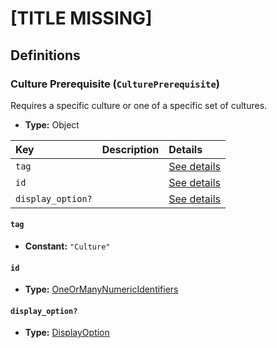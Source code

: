 # [TITLE MISSING]

## Definitions

### <a name="CulturePrerequisite"></a> Culture Prerequisite (`CulturePrerequisite`)

Requires a specific culture or one of a specific set of cultures.

- **Type:** Object

Key | Description | Details
:-- | :-- | :--
`tag` |  | <a href="#CulturePrerequisite/tag">See details</a>
`id` |  | <a href="#CulturePrerequisite/id">See details</a>
`display_option?` |  | <a href="#CulturePrerequisite/display_option">See details</a>

#### <a name="CulturePrerequisite/tag"></a> `tag`

- **Constant:** `"Culture"`

#### <a name="CulturePrerequisite/id"></a> `id`

- **Type:** <a href="../../_Identifier.md#OneOrManyNumericIdentifiers">OneOrManyNumericIdentifiers</a>

#### <a name="CulturePrerequisite/display_option"></a> `display_option?`

- **Type:** <a href="../DisplayOption.md#DisplayOption">DisplayOption</a>
